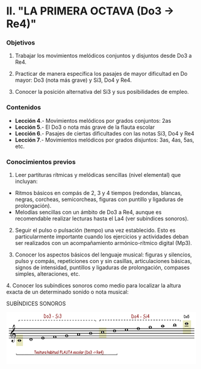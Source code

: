 
# II. "LA PRIMERA OCTAVA (Do3 -> Re4)"

### Objetivos

1. Trabajar los movimientos melódicos conjuntos y disjuntos desde Do3 a Re4.

2. Practicar de manera específica los pasajes de mayor dificultad en Do mayor: Do3 (nota más grave) y Si3, Do4 y Re4.

3. Conocer la posición alternativa del Si3 y sus posibilidades de empleo.

### Contenidos
- **Lección 4**.- Movimientos melódicos por grados conjuntos: 2as
- **Lección 5**.- El Do3 o nota más grave de la flauta escolar
- **Lección 6**.- Pasajes de ciertas dificultades con las notas Si3, Do4 y Re4
- **Lección 7**.- Movimientos melódicos por grados disjuntos: 3as, 4as, 5as, etc.


### Conocimientos previos

1. Leer partituras rítmicas y melódicas sencillas (nivel elemental) que incluyan:

- Ritmos básicos en compás de 2, 3 y 4 tiempos (redondas, blancas, negras, corcheas, semicorcheas, figuras con puntillo y ligaduras de prolongación).
- Melodías sencillas con un ámbito de Do3 a Re4, aunque es recomendable realizar lecturas hasta el La4 (ver subíndices sonoros).

2. Seguir el pulso o pulsación (tempo) una vez establecido. Esto es particularmente importante cuando los ejercicios y actividades deban ser realizados con un acompañamiento armónico-rítmico digital (Mp3).

3. Conocer los aspectos básicos del lenguaje musical: figuras y silencios, pulso y compás, repeticiones con y sin casillas, articulaciones básicas, signos de intensidad, puntillos y ligaduras de prolongación, compases simples, alteraciones, etc.

4. Conocer los subíndices sonoros como medio para localizar la altura exacta de un determinado sonido o nota musical:

SUBÍNDICES SONOROS

<img src="img/Subindices_sonoros.gif" alt="Subíndices sonoros" title="Subíndices sonoros" height="138" />
